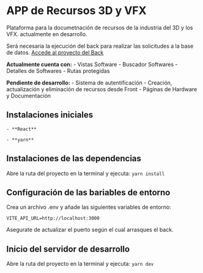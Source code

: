 # APP de Recursos 3D y VFX

Plataforma para la documetnación de recursos de la industria del 3D y los VFX. actualmente en desarrollo.

Será necesaria la ejecución del back para realizar las solicitudes a la base de datos. [Accede al proyecto del Back](https://github.com/carle28k/3DResourcesBack)

**Actualmente cuenta con:**
    - Vistas Software
	- Buscador Softwares
	- Detalles de Softwares
	- Rutas protegidas

**Pendiente de desarrollo:**
    - Sistema de autentificación
	- Creación, actualización y eliminación de recursos desde Front
	- Páginas de Hardware y Documentación



## Instalaciones iniciales

    - **React**

    - **yarn**


## Instalaciones de las dependencias

Abre la ruta del proyecto en la terminal y ejecuta: ` yarn install `

## Configuración de las bariables de entorno

  Crea un archivo .env y añade las siguientes variables de entorno:

` VITE_API_URL=http://localhost:3000 `

Asegurate de actualizar el puerto según el cual arrasques el back.

## Inicio del servidor de desarrollo

Abre la ruta del proyecto en la terminal y ejecuta: ` yarn dev `